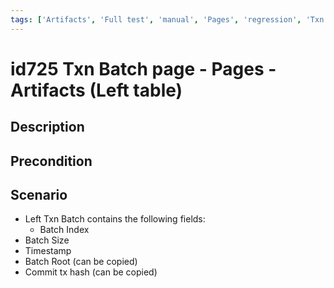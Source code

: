 ```yaml
---
tags: ['Artifacts', 'Full test', 'manual', 'Pages', 'regression', 'Txn Batch', 'ZKF-3254', 'Active']
---
```


# id725 Txn Batch page - Pages - Artifacts (Left table)

## Description


## Precondition


## Scenario
- Left Txn Batch contains the following fields:
    - Batch Index
- Batch Size
- Timestamp
- Batch Root (can be copied)
- Commit tx hash (can be copied)
